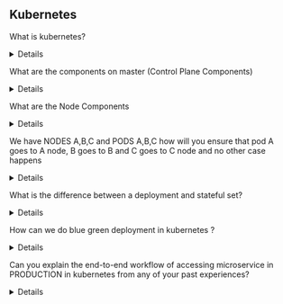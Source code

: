 ## Kubernetes

What is kubernetes?

<details>

- open-source

- container-orchestration system for automating computer application deployment, scaling, and management.

- originally designed by Google and is now maintained by the Cloud Native Computing Foundation

</details>


What are the components on master (Control Plane Components)

<details>

[concepts/overview/components](https://kubernetes.io/docs/concepts/overview/components/)

- kube-api-server : exposes the kubernetes api
- etcd : key-value store for the cluster data
- kube-scheduler : watches for newly created Pods with no assigned node, and selects a node for them to run on
- kube-controller-manager : runs controller processes.
- cloud-controller-manager 

</details>

What are the Node Components

<details>

[concepts/overview/components](https://kubernetes.io/docs/concepts/overview/components/)

- kubelet : An agent that runs on each node in the cluster. It makes sure that containers are running in a Pod.
- kube-proxy : kube-proxy is a network proxy that runs on each node in your cluster, implementing part of the Kubernetes Service concept.
- Container runtime : The container runtime is the software that is responsible for running containers.

</details>


We have NODES A,B,C and PODS A,B,C how will you ensure that pod A goes to A node, B goes to B and C goes to C node and no other case happens

<details>
You can use `nodeSelector` and label the nodes.
Label Node A as a:a and give this lablel to `nodeSelector`. Similarly
Label Node B as b:b
Label Node C as c:c
</details>


What is the difference between a deployment and stateful set?

<details>

</details>


How can we do blue green deployment in kubernetes ?

<details>

</details>


Can you explain the end-to-end workflow of accessing microservice in PRODUCTION in kubernetes from any of your past experiences? 

<details>

</details>
